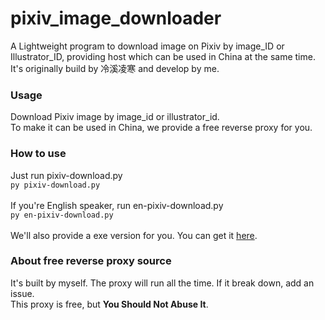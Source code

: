 # pixiv_image_downloader
A Lightweight program to download image on Pixiv by image_ID or Illustrator_ID, providing host which can be used in China at the same time.<br>
It's originally build by 冷溪凌寒 and develop by me.<br>
<h3>Usage</h3>
Download Pixiv image by image_id or illustrator_id.<br>
To make it can be used in China, we provide a free reverse proxy for you.
<h3>How to use</h3>
Just run pixiv-download.py<br>
<code>py pixiv-download.py</code><br><br>
If you're English speaker, run en-pixiv-download.py<br>
 <code>py en-pixiv-download.py</code><br><br>
 We'll also provide a exe version for you. You can get it <a href="https://github.com/ldcivan/pixiv_image_downloader/releases/tag/v1.0">here</a>.
<h3>About free reverse proxy source</h3>
It's built by myself. The proxy will run all the time. If it break down, add an issue.<br>
This proxy is free, but <b>You Should Not Abuse It</b>.

